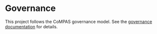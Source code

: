 # Governance

This project follows the CoMPAS governance model. See the [governance documentation](https://com-pas.github.io/contributing/GOVERNANCE.html) for details.